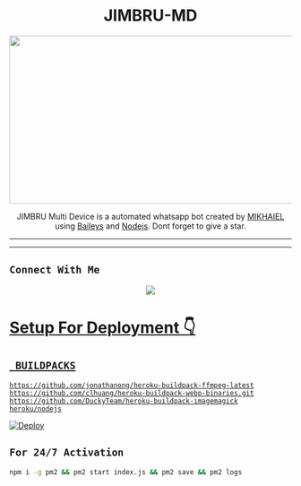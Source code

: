<h1 align="center">JIMBRU-MD <br></h1>
<p align="center">
  <img src="https://telegra.ph/file/ddaca390b13a4246bf1ef.jpg" width="540" height="300" />
</p>

<p align="center">
JIMBRU Multi Device is a automated whatsapp bot created by <a href="https://github.com/Mikhaiel" target="_blank">MIKHAIEL</a> using <a href="https://github.com/adiwajshing/Baileys" target="_blank">Baileys</a> and <a href="https://github.com/nodejs" target="_blank">Nodejs</a>. Dont forget to give a star.
</p>

------

-------

## ```Connect With Me```
<p align="center">
<a href="https://wa.me/919544846609"><img src="https://img.shields.io/badge/Contact Mikhaiel-25D366?style=for-the-badge&logo=whatsapp&logoColor=white" />
</p>

# Setup For Deployment 👇


## ` BUILDPACKS`

```
https://github.com/jonathanong/heroku-buildpack-ffmpeg-latest
https://github.com/clhuang/heroku-buildpack-webp-binaries.git
https://github.com/DuckyTeam/heroku-buildpack-imagemagick
heroku/nodejs
```

[![Deploy](https://www.herokucdn.com/deploy/button.svg)](https://heroku.com/deploy?template=https://github.com/mikhaiel0/JIMBRU-v4.1/)


## `For 24/7 Activation`
```bash
npm i -g pm2 && pm2 start index.js && pm2 save && pm2 logs
```

